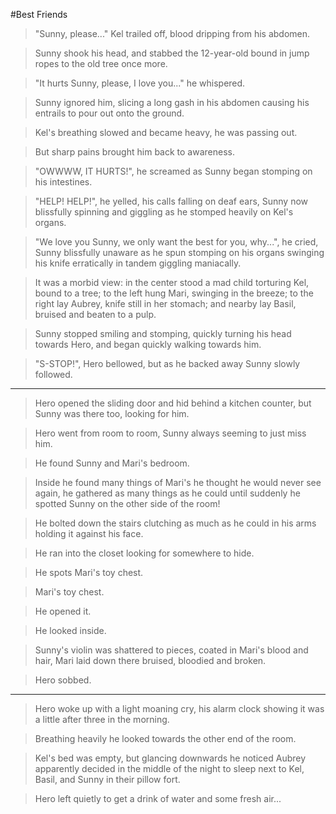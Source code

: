 #Best Friends

>"Sunny, please..." Kel trailed off, blood dripping from his abdomen.

>Sunny shook his head, and stabbed the 12-year-old bound in jump ropes to the old tree once more.

>"It hurts Sunny, please, I love you..." he whispered.

>Sunny ignored him, slicing a long gash in his abdomen causing his entrails to pour out onto the ground.

>Kel's breathing slowed and became heavy, he was passing out.

>But sharp pains brought him back to awareness.

>"OWWWW, IT HURTS!", he screamed as Sunny began stomping on his intestines.

>"HELP!  HELP!", he yelled, his calls falling on deaf ears, Sunny now blissfully spinning and giggling as he stomped heavily on Kel's organs.

>"We love you Sunny, we only want the best for you, why...", he cried, Sunny blissfully unaware as he spun stomping on his organs swinging his knife erratically in tandem giggling maniacally.

>It was a morbid view: in the center stood a mad child torturing Kel, bound to a tree; to the left hung Mari, swinging in the breeze; to the right lay Aubrey, knife still in her stomach; and nearby lay Basil, bruised and beaten to a pulp.

>Sunny stopped smiling and stomping, quickly turning his head towards Hero, and began quickly walking towards him.

>"S-STOP!", Hero bellowed, but as he backed away Sunny slowly followed.



-------------------------------------



>Hero opened the sliding door and hid behind a kitchen counter, but Sunny was there too, looking for him.

>Hero went from room to room, Sunny always seeming to just miss him.

>He found Sunny and Mari's bedroom.

>Inside he found many things of Mari's he thought he would never see again, he gathered as many things as he could until suddenly he spotted Sunny on the other side of the room!

>He bolted down the stairs clutching as much as he could in his arms holding it against his face.

>He ran into the closet looking for somewhere to hide.

>He spots Mari's toy chest.

>Mari's toy chest.

>He opened it.

>He looked inside.

>Sunny's violin was shattered to pieces, coated in Mari's blood and hair, Mari laid down there bruised, bloodied and broken.

>Hero sobbed.



-------------------------------------------------



>Hero woke up with a light moaning cry, his alarm clock showing it was a little after three in the morning.

>Breathing heavily he looked towards the other end of the room.

>Kel's bed was empty, but glancing downwards he noticed Aubrey apparently decided in the middle of the night to sleep next to Kel, Basil, and Sunny in their pillow fort.

>Hero left quietly to get a drink of water and some fresh air...